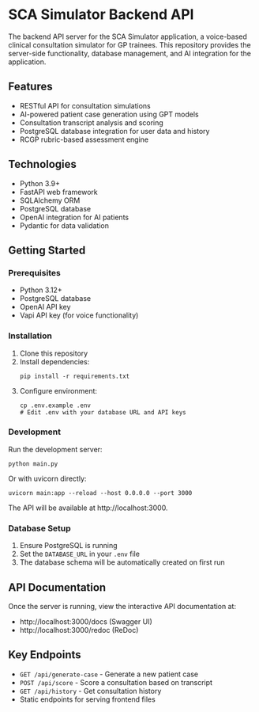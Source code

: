 # SCA Simulator Backend API

The backend API server for the SCA Simulator application, a voice-based clinical consultation simulator for GP trainees. This repository provides the server-side functionality, database management, and AI integration for the application.

## Features

- RESTful API for consultation simulations
- AI-powered patient case generation using GPT models
- Consultation transcript analysis and scoring
- PostgreSQL database integration for user data and history
- RCGP rubric-based assessment engine

## Technologies

- Python 3.9+
- FastAPI web framework
- SQLAlchemy ORM
- PostgreSQL database
- OpenAI integration for AI patients
- Pydantic for data validation

## Getting Started

### Prerequisites

- Python 3.12+
- PostgreSQL database
- OpenAI API key
- Vapi API key (for voice functionality)

### Installation

1. Clone this repository
2. Install dependencies:
   ```
   pip install -r requirements.txt
   ```
3. Configure environment:
   ```
   cp .env.example .env
   # Edit .env with your database URL and API keys
   ```

### Development

Run the development server:

```
python main.py
```

Or with uvicorn directly:

```
uvicorn main:app --reload --host 0.0.0.0 --port 3000
```

The API will be available at http://localhost:3000.

### Database Setup

1. Ensure PostgreSQL is running
2. Set the `DATABASE_URL` in your `.env` file
3. The database schema will be automatically created on first run

## API Documentation

Once the server is running, view the interactive API documentation at:

- http://localhost:3000/docs (Swagger UI)
- http://localhost:3000/redoc (ReDoc)

## Key Endpoints

- `GET /api/generate-case` - Generate a new patient case
- `POST /api/score` - Score a consultation based on transcript
- `GET /api/history` - Get consultation history
- Static endpoints for serving frontend files
